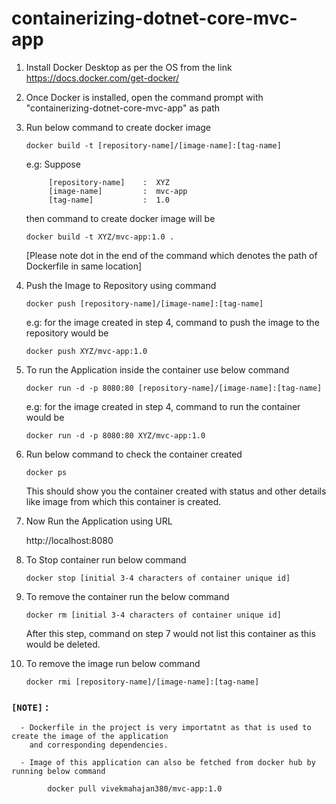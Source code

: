 # containerizing-dotnet-core-mvc-app
1. Install Docker Desktop as per the OS from the link
   https://docs.docker.com/get-docker/

2. Once Docker is installed, open the command prompt with "containerizing-dotnet-core-mvc-app" as path

3. Run below command to create docker image

      `docker build -t [repository-name]/[image-name]:[tag-name]`
   
      e.g: Suppose 

            [repository-name]    :  XYZ
            [image-name]         :  mvc-app
            [tag-name]           :  1.0
        
      then command to create docker image will be 
   
      `docker build -t XYZ/mvc-app:1.0 .`
   
      [Please note dot in the end of the command which denotes the path of Dockerfile in same location]
   
 4. Push the Image to Repository using command
 
      `docker push [repository-name]/[image-name]:[tag-name]`
   
      e.g: for the image created in step 4, command to push the image to the repository would be
   
      `docker push XYZ/mvc-app:1.0`
   
 5. To run the Application inside the container use below command
  
      `docker run -d -p 8080:80 [repository-name]/[image-name]:[tag-name]`
   
      e.g: for the image created in step 4, command to run the container would be
   
      `docker run -d -p 8080:80 XYZ/mvc-app:1.0`
 
 6. Run below command to check the container created
      
      `docker ps`
      
      This should show you the container created with status and other details like image from which this container is created.
     
 7. Now Run the Application using URL
      
      http://localhost:8080

 8. To Stop container run below command
   
      `docker stop [initial 3-4 characters of container unique id]`
      
 10. To remove the container run the below command
   
      `docker rm [initial 3-4 characters of container unique id]`
      
      After this step, command on step 7 would not list this container as this would be deleted.
      
 11. To remove the image run below command
      
      `docker rmi [repository-name]/[image-name]:[tag-name]`
     
     
### `[NOTE]` :  

      - Dockerfile in the project is very importatnt as that is used to create the image of the application 
        and corresponding dependencies. 
      
      - Image of this application can also be fetched from docker hub by running below command 
      
            docker pull vivekmahajan380/mvc-app:1.0
